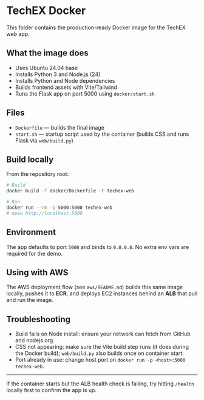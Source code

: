 # TechEX Docker

This folder contains the production-ready Docker image for the TechEX web app.

## What the image does
- Uses Ubuntu 24.04 base
- Installs Python 3 and Node.js (24)
- Installs Python and Node dependencies
- Builds frontend assets with Vite/Tailwind
- Runs the Flask app on port 5000 using `docker/start.sh`

## Files
- `Dockerfile` — builds the final image
- `start.sh` — startup script used by the container (builds CSS and runs Flask via `web/build.py`)

## Build locally
From the repository root:
```bash
# Build
docker build -f docker/Dockerfile -t techex-web .

# Run
docker run --rm -p 5000:5000 techex-web
# open http://localhost:5000
```

## Environment
The app defaults to port `5000` and binds to `0.0.0.0`. No extra env vars are required for the demo.

## Using with AWS
The AWS deployment flow (see `aws/README.md`) builds this same image locally, pushes it to **ECR**, and deploys EC2 instances behind an **ALB** that pull and run the image.

## Troubleshooting
- Build fails on Node install: ensure your network can fetch from GitHub and nodejs.org.
- CSS not appearing: make sure the Vite build step runs (it does during the Docker build); `web/build.py` also builds once on container start.
- Port already in use: change host port on `docker run -p <host>:5000 techex-web`.

---
If the container starts but the ALB health check is failing, try hitting `/health` locally first to confirm the app is up.
